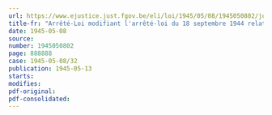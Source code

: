 ```yaml
---
url: https://www.ejustice.just.fgov.be/eli/loi/1945/05/08/1945050802/justel
title-fr: "Arrêté-Loi modifiant l'arrêté-loi du 18 septembre 1944 relatif aux conseils de guerre permanents"
date: 1945-05-08
source:
number: 1945050802
page: 888888
case: 1945-05-08/32
publication: 1945-05-13
starts:
modifies:
pdf-original:
pdf-consolidated:
---
```


